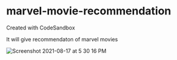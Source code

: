 # marvel-movie-recommendation
Created with CodeSandbox

It will give recommendaton of marvel movies

![Screenshot 2021-08-17 at 5 30 16 PM](https://user-images.githubusercontent.com/86908853/129722028-f19407b4-76f7-4c47-8090-badbb3f7ac14.png)

